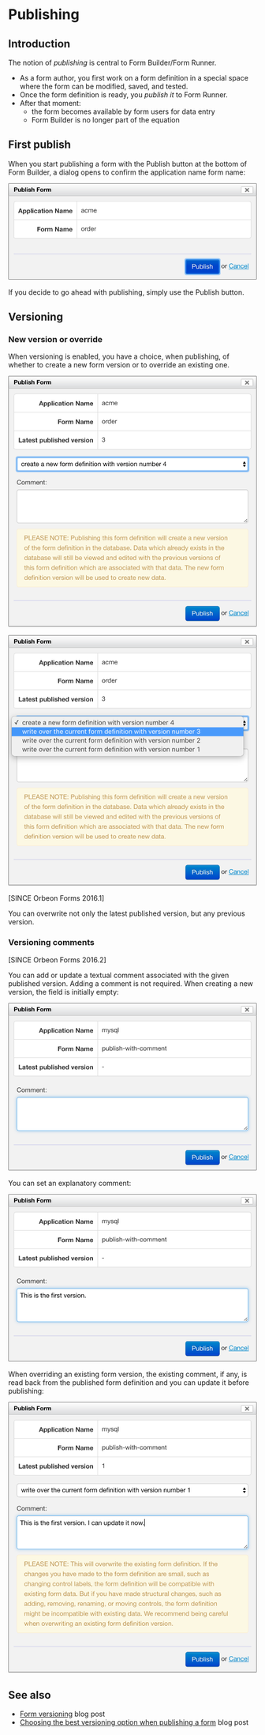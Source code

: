# Publishing

<!-- toc -->

## Introduction

The notion of _publishing_ is central to Form Builder/Form Runner.

* As a form author, you first work on a form definition in a special space where the form can be modified, saved, and tested.
* Once the form definition is ready, you _publish it_ to Form Runner.
* After that moment:
    * the form becomes available by form users for data entry
    * Form Builder is no longer part of the equation

## First publish

When you start publishing a form with the Publish button at the bottom of Form Builder, a dialog opens to confirm the application name form name:

![Creating a new version](images/publish-initial-no-versioning.png)

If you decide to go ahead with publishing, simply use the Publish button.

## Versioning

### New version or override 

When versioning is enabled, you have a choice, when publishing, of whether to create a new form version or to override an existing one.

![Creating a new version](images/publish-version-next.png)

![Overwriting an existing version](images/publish-version-overwrite.png)

[SINCE Orbeon Forms 2016.1]

You can overwrite not only the latest published version, but any previous version.

### Versioning comments

[SINCE Orbeon Forms 2016.2]

You can add or update a textual comment associated with the given published version. Adding a comment is not required. When creating a new version, the field is initially empty:

![Empty comment](images/publish-comment-1.png)

You can set an explanatory comment:
 
![Empty comment](images/publish-comment-2.png)

When overriding an existing form version, the existing comment, if any, is read back from the published form definition and you can update it before publishing:

![Empty comment](images/publish-comment-5.png)

## See also

- [Form versioning](http://blog.orbeon.com/2014/02/form-versioning.html) blog post
- [Choosing the best versioning option when publishing a form](http://blog.orbeon.com/2015/01/choosing-best-versioning-option-when.html) blog post
